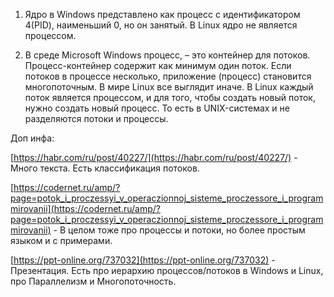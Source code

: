 1.  Ядро в Windows представлено как процесс с идентификатором 4(PID), наименьший 0, но он занятый. В Linux ядро не является процессом.
    
2.  В среде Microsoft Windows процесс, – это контейнер для потоков. Процесс-контейнер содержит как минимум один поток. Если потоков в процессе несколько, приложение (процесс) становится многопоточным. В мире Linux все выглядит иначе. В Linux каждый поток является процессом, и для того, чтобы создать новый поток, нужно создать новый процесс. То есть в UNIX-системах и не разделяются потоки и процессы.
    

Доп инфа:

[https://habr.com/ru/post/40227/](https://habr.com/ru/post/40227/) - Много текста. Есть классификация потоков.

[https://codernet.ru/amp/?page=potok_i_proczessyi_v_operaczionnoj_sisteme_proczessore_i_programmirovanii](https://codernet.ru/amp/?page=potok_i_proczessyi_v_operaczionnoj_sisteme_proczessore_i_programmirovanii) - В целом тоже про процессы и потоки, но более простым языком и с примерами.

[https://ppt-online.org/737032](https://ppt-online.org/737032) - Презентация. Есть про иерархию процессов/потоков в Windows и Linux, про Параллелизм и Многопоточность.